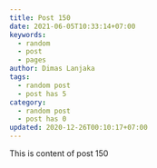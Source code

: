 ```yaml
---
title: Post 150
date: 2021-06-05T10:33:14+07:00
keywords:
  - random
  - post
  - pages
author: Dimas Lanjaka
tags:
  - random post
  - post has 5
category:
  - random post
  - post has 0
updated: 2020-12-26T00:10:17+07:00
---
```

This is content of post 150